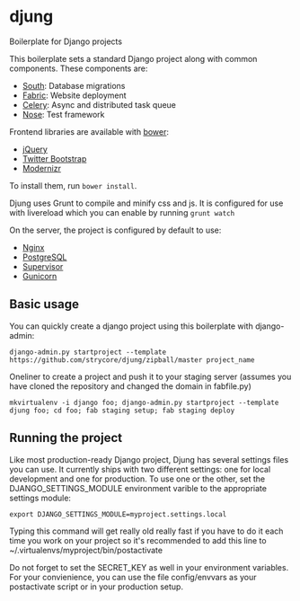 djung
=====

Boilerplate for Django projects

This boilerplate sets a standard Django project along with common components.
These components are:

- [South](http://south.aeracode.org/): Database migrations
- [Fabric](http://docs.fabfile.org): Website deployment
- [Celery](http://www.celeryproject.org/): Async and distributed task queue
- [Nose](https://nose.readthedocs.org/en/latest/): Test framework

Frontend libraries are available with [bower](https://github.com/twitter/bower):
- [jQuery](http://jquery.com/)
- [Twitter Bootstrap](http://twitter.github.com/bootstrap/)
- [Modernizr](http://modernizr.com/)

To install them, run `bower install`.

Djung uses Grunt to compile and minify css and js. It is configured for use
with livereload which you can enable by running `grunt watch`

On the server, the project is configured by default to use:
- [Nginx](http://nginx.com)
- [PostgreSQL](http://www.postgresql.org/)
- [Supervisor](http://supervisord.org/)
- [Gunicorn](http://gunicorn.org/)


Basic usage
-----------

You can quickly create a django project using this boilerplate with django-admin:

    django-admin.py startproject --template https://github.com/strycore/djung/zipball/master project_name

Oneliner to create a project and push it to your staging server (assumes you
have cloned the repository and changed the domain in fabfile.py)

    mkvirtualenv -i django foo; django-admin.py startproject --template djung foo; cd foo; fab staging setup; fab staging deploy

Running the project
-------------------

Like most production-ready Django project, Djung has several settings files you
can use. It currently ships with two different settings: one for local 
development and one for production. To use one or the other, set the 
DJANGO_SETTINGS_MODULE environment varible to the appropriate settings module:

    export DJANGO_SETTINGS_MODULE=myproject.settings.local

Typing this command will get really old really fast if you have to do it each 
time you work on your project so it's recommended to add this line to 
~/.virtualenvs/myproject/bin/postactivate

Do not forget to set the SECRET_KEY as well in your environment variables.
For your convienience, you can use the file config/envvars as your postactivate 
script or in your production setup.
